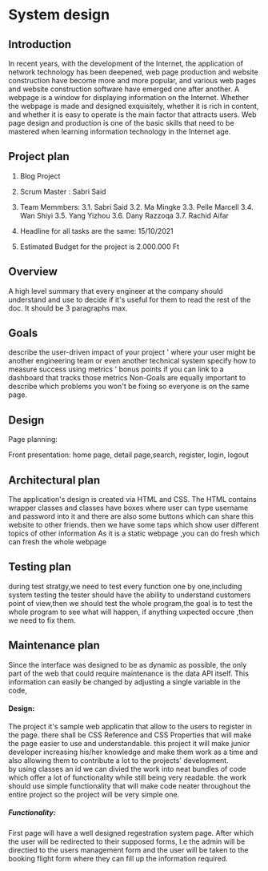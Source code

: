 System design
========
## Introduction
In recent years, with the development of the Internet, the application of network technology has been deepened, web page production and website construction have become more and more popular, and various web pages and website construction software have emerged one after another. A webpage is a window for displaying information on the Internet. Whether the webpage is made and designed exquisitely, whether it is rich in content, and whether it is easy to operate is the main factor that attracts users. Web page design and production is one of the basic skills that need to be mastered when learning information technology in the Internet age.

## Project plan

1. Blog Project

2. Scrum Master : Sabri Said

3. Team Memmbers: 
 3.1. Sabri Said
 3.2. Ma Mingke
 3.3. Pelle Marcell
 3.4. Wan Shiyi
 3.5. Yang Yizhou
 3.6. Dany Razzoqa
 3.7. Rachid Aifar
 
4. Headline for all tasks are the same: 15/10/2021

5. Estimated Budget for the project is 2.000.000 Ft

## Overview

A high level summary that every engineer at the company should understand and use to decide if it's useful for them to read the rest of the doc. It should be 3 paragraphs max.

## Goals

describe the user-driven impact of your project ' where your user might be another engineering team or even another technical system specify how to measure success using metrics ' bonus points if you can link to a dashboard that tracks those metrics Non-Goals are equally important to describe which problems you won't be fixing so everyone is on the same page.

## Design
Page planning:

Front presentation: home page, detail page,search, register, login, logout

## Architectural plan
The application's design is created via HTML and CSS. The HTML contains wrapper classes and classes have boxes 
where user can type username and password into it and there are also some buttons which can share this website to other friends.
then we have some taps which show user different topics of other information
As it is a static webpage ,you can do fresh which can fresh the whole webpage


## Testing plan
during test stratgy,we need to test every function one by one,including system testing
the tester should have the ability to understand customers point of view,then we should test the whole
program,the goal is to test the whole program to see what will happen,
if anything uxpected occure ,then we need to fix them.

## Maintenance plan
Since the interface was designed to be as dynamic as possible, the only part of the web that could require maintenance
is the data API itself. This information can easily be changed by adjusting a single variable in the code,

#### Design:

The project it's sample web applicatin that allow to the users to register in the page.
there shall be CSS Reference and CSS Properties that will make the page easier to use and understandable.
this project it will make junior developer increasing his/her knowledge 
and make them work as a time and also allowing 
them to contribute a lot to the projects' development.  
by using classes an id we can divied the work into neat bundles 
of code which offer a lot of functionality while still being very readable. the work should use simple functionality that will make code 
neater throughout the entire project so the project will be very simple one.

##### Functionality:
 First page will have a well designed regestration system page. After which the user will be redirected to their supposed forms, I.e the admin will be directied to the users management form and the user will be taken to the booking flight form where they can fill up the information required.
